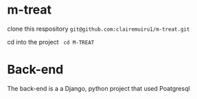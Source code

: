 # m-treat

clone this respository
```git@github.com:clairemuiru1/m-treat.git```

cd into the project
``` cd M-TREAT```

# Back-end
The back-end is a a Django, python project that used Poatgresql

